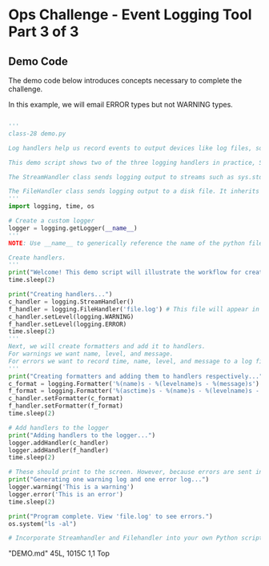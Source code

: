 # Ops Challenge - Event Logging Tool Part 3 of 3 

## Demo Code

The demo code below introduces concepts necessary to complete the challenge.

In this example, we will email ERROR types but not WARNING types.

```python

'''
class-28 demo.py

Log handlers help us record events to output devices like log files, sockets, and notification mechanisms.

This demo script shows two of the three logging handlers in practice, StreamHandler and FileHandler. Refer to https://docs.python.org/3/library/logging.handlers.html for more information.

The StreamHandler class sends logging output to streams such as sys.stdout, sys.stderr or any file-like object.

The FileHandler class sends logging output to a disk file. It inherits the output functionality from StreamHandler.
'''
import logging, time, os

# Create a custom logger
logger = logging.getLogger(__name__)
'''
NOTE: Use __name__ to generically reference the name of the python file that called logging.getlogger. This way if you change the file name, you don't have to update this.

Create handlers.
'''
print("Welcome! This demo script will illustrate the workflow for creating handlers. Let's begin.")
time.sleep(2)

print("Creating handlers...")
c_handler = logging.StreamHandler()
f_handler = logging.FileHandler('file.log') # This file will appear in the same directory as this script.
c_handler.setLevel(logging.WARNING)
f_handler.setLevel(logging.ERROR)
time.sleep(2)
'''
Next, we will create formatters and add it to handlers. 
For warnings we want name, level, and message. 
For errors we want to record time, name, level, and message to a log file.
'''
print("Creating formatters and adding them to handlers respectively...")
c_format = logging.Formatter('%(name)s - %(levelname)s - %(message)s')
f_format = logging.Formatter('%(asctime)s - %(name)s - %(levelname)s - %(message)s')
c_handler.setFormatter(c_format)
f_handler.setFormatter(f_format)
time.sleep(2)

# Add handlers to the logger
print("Adding handlers to the logger...")
logger.addHandler(c_handler)
logger.addHandler(f_handler)
time.sleep(2)

# These should print to the screen. However, because errors are sent into the file handler, they'll also get appended into the log file.
print("Generating one warning log and one error log...")
logger.warning('This is a warning')
logger.error('This is an error')
time.sleep(2)

print("Program complete. View 'file.log' to see errors.")
os.system("ls -al")

# Incorporate Streamhandler and Filehandler into your own Python script. Good luck!

```


"DEMO.md" 45L, 1015C                                                                                                                                                 1,1           Top


